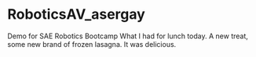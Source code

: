 # RoboticsAV_asergay
Demo for SAE Robotics Bootcamp
What I had for lunch today. A new treat, some new brand of frozen lasagna. It was delicious.
